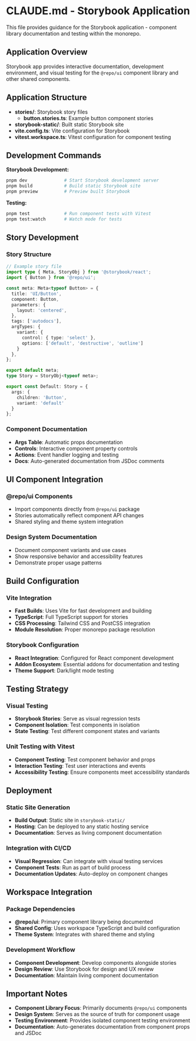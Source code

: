 # CLAUDE.md - Storybook Application

This file provides guidance for the Storybook application - component library documentation and testing within the monorepo.

## Application Overview

Storybook app provides interactive documentation, development environment, and visual testing for the `@repo/ui` component library and other shared components.

## Application Structure

- **stories/**: Storybook story files
  - **button.stories.ts**: Example button component stories
- **storybook-static/**: Built static Storybook site
- **vite.config.ts**: Vite configuration for Storybook
- **vitest.workspace.ts**: Vitest configuration for component testing

## Development Commands

**Storybook Development:**
```bash
pnpm dev              # Start Storybook development server
pnpm build            # Build static Storybook site
pnpm preview          # Preview built Storybook
```

**Testing:**
```bash
pnpm test             # Run component tests with Vitest
pnpm test:watch       # Watch mode for tests
```

## Story Development

### Story Structure
```typescript
// Example story file
import type { Meta, StoryObj } from '@storybook/react';
import { Button } from '@repo/ui';

const meta: Meta<typeof Button> = {
  title: 'UI/Button',
  component: Button,
  parameters: {
    layout: 'centered',
  },
  tags: ['autodocs'],
  argTypes: {
    variant: {
      control: { type: 'select' },
      options: ['default', 'destructive', 'outline']
    }
  },
};

export default meta;
type Story = StoryObj<typeof meta>;

export const Default: Story = {
  args: {
    children: 'Button',
    variant: 'default'
  }
};
```

### Component Documentation
- **Args Table**: Automatic props documentation
- **Controls**: Interactive component property controls
- **Actions**: Event handler logging and testing
- **Docs**: Auto-generated documentation from JSDoc comments

## UI Component Integration

### @repo/ui Components
- Import components directly from `@repo/ui` package
- Stories automatically reflect component API changes
- Shared styling and theme system integration

### Design System Documentation
- Document component variants and use cases
- Show responsive behavior and accessibility features
- Demonstrate proper usage patterns

## Build Configuration

### Vite Integration
- **Fast Builds**: Uses Vite for fast development and building
- **TypeScript**: Full TypeScript support for stories
- **CSS Processing**: Tailwind CSS and PostCSS integration
- **Module Resolution**: Proper monorepo package resolution

### Storybook Configuration
- **React Integration**: Configured for React component development
- **Addon Ecosystem**: Essential addons for documentation and testing
- **Theme Support**: Dark/light mode testing

## Testing Strategy

### Visual Testing
- **Storybook Stories**: Serve as visual regression tests
- **Component Isolation**: Test components in isolation
- **State Testing**: Test different component states and variants

### Unit Testing with Vitest
- **Component Testing**: Test component behavior and props
- **Interaction Testing**: Test user interactions and events
- **Accessibility Testing**: Ensure components meet accessibility standards

## Deployment

### Static Site Generation
- **Build Output**: Static site in `storybook-static/`
- **Hosting**: Can be deployed to any static hosting service
- **Documentation**: Serves as living component documentation

### Integration with CI/CD
- **Visual Regression**: Can integrate with visual testing services
- **Component Tests**: Run as part of build process
- **Documentation Updates**: Auto-deploy on component changes

## Workspace Integration

### Package Dependencies
- **@repo/ui**: Primary component library being documented
- **Shared Config**: Uses workspace TypeScript and build configuration
- **Theme System**: Integrates with shared theme and styling

### Development Workflow
- **Component Development**: Develop components alongside stories
- **Design Review**: Use Storybook for design and UX review
- **Documentation**: Maintain living component documentation

## Important Notes

- **Component Library Focus**: Primarily documents `@repo/ui` components
- **Design System**: Serves as the source of truth for component usage
- **Testing Environment**: Provides isolated component testing environment
- **Documentation**: Auto-generates documentation from component props and JSDoc